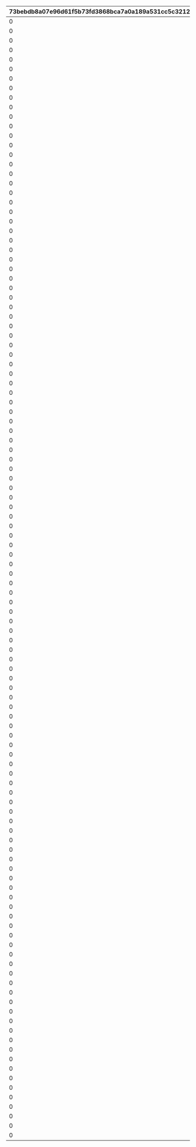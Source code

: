 |73bebdb8a07e96d61f5b73fd3868bca7a0a189a531cc5c32120f2e777840f8b0|a4f3b8daec070ab492e080032487e5ddbff03720c07a33713ca87bbe7e0837fe|59c9980fb5f7f0f533325033c7619bb313f5cac1f859ba32bdcaa1dea99fe0c6|35f47967441ccf4c876f27c9b962ff1ece146b9f9553e9715c116fcbfa21a011|32402381635bd41d334ddc6b2a56ceee84122c05ef6032f9c52e6386f73ff9cd|d72b280976fdb9a4e9213231d724223f89aa26c1ba9e826ef4d6c23c4afd1eef|f2263aeaf5a2df3d024f9f30d8876714f8f7caf58d909a068eaf5afcacb05c5e|02afd105d4a54322baa26cb07880c17d3a627586fb575d4ed027d56afa017fed|105469d456ee2c1182daa8d04151b4a462c9d152c083303df167253d4c8f6a74|55c38357b46d98758fcd8f9521fe74f8fa6fa92a7df0896ea5f37bb5eb5d1b0c|4999ffd59f3d664f7028ec65c81ea6054d0cd125e3b5b10b90c581d0372182a0|f7c88252e21182658af834db573c8e92f73ee07662c9682788f08e257eb7ec61|e46761eaab350e2885466bdd180d721c9329064091b43fa64bfc161c6b40fe2f|8877247812725ebdb262ae61f77614b21571fae8a489114ea4588eb37f44324e|06452b405cde039450af35944ff4cd9803ff3ef902d06bd9d40599911f5ecf5f|4a2ef9160cd15b4845b650232a45a24bb37b1d33a208e5c1d1cdbf2bb50a7aea|0a61e77b5bb84d71dd1d45df416eb1425b6f278ecfef4a0e9533683f520c23e4|c5aeabac99fa0585faed3c2ad1ec37a3a3662ea6f965affe060b2bf10c9d0939|
| --- | --- | --- | --- | --- | --- | --- | --- | --- | --- | --- | --- | --- | --- | --- | --- | --- | --- |
|0|10|50|0|0|0|0|0|0|1|8|0|0|0|0|0|91002|1|
|0|100|10|0|0|0|0|0|0|11|8|0|0|0|0|0|91002|2|
|0|200|5|0|0|0|0|0|0|101|8|0|0|0|0|0|91002|3|
|0|500|3|0|0|0|0|0|0|201|8|0|0|0|0|0|91002|4|
|0|1000|2|0|0|0|0|0|0|501|8|0|0|0|0|0|91002|5|
|0|2000|2|0|0|0|0|0|0|1001|8|0|0|0|0|0|91002|6|
|0|3999|1|0|0|0|0|0|0|2001|8|0|0|0|0|0|91002|7|
|0|4000|50|0|0|0|0|0|0|4000|8|0|0|0|0|0|91002|8|
|0|4100|50|0|0|0|0|0|0|4100|8|0|0|0|0|0|91002|9|
|0|4200|50|0|0|0|0|0|0|4200|8|0|0|0|0|0|91002|10|
|0|4300|50|0|0|0|0|0|0|4300|8|0|0|0|0|0|91002|11|
|0|4400|50|0|0|0|0|0|0|4400|8|0|0|0|0|0|91002|12|
|0|4500|50|0|0|0|0|0|0|4500|8|0|0|0|0|0|91002|13|
|0|4600|50|0|0|0|0|0|0|4600|8|0|0|0|0|0|91002|14|
|0|4700|50|0|0|0|0|0|0|4700|8|0|0|0|0|0|91002|15|
|0|4800|50|0|0|0|0|0|0|4800|8|0|0|0|0|0|91002|16|
|0|4900|50|0|0|0|0|0|0|4900|8|0|0|0|0|0|91002|17|
|0|5000|50|0|0|0|0|0|0|5000|8|0|0|0|0|0|91002|18|
|0|5100|50|0|0|0|0|0|0|5100|8|0|0|0|0|0|91002|19|
|0|5200|50|0|0|0|0|0|0|5200|8|0|0|0|0|0|91002|20|
|0|5300|50|0|0|0|0|0|0|5300|8|0|0|0|0|0|91002|21|
|0|5400|50|0|0|0|0|0|0|5400|8|0|0|0|0|0|91002|22|
|0|5500|50|0|0|0|0|0|0|5500|8|0|0|0|0|0|91002|23|
|0|5600|50|0|0|0|0|0|0|5600|8|0|0|0|0|0|91002|24|
|0|5700|50|0|0|0|0|0|0|5700|8|0|0|0|0|0|91002|25|
|0|5800|50|0|0|0|0|0|0|5800|8|0|0|0|0|0|91002|26|
|0|5900|50|0|0|0|0|0|0|5900|8|0|0|0|0|0|91002|27|
|0|6000|50|0|0|0|0|0|0|6000|8|0|0|0|0|0|91002|28|
|0|6100|50|0|0|0|0|0|0|6100|8|0|0|0|0|0|91002|29|
|0|6200|50|0|0|0|0|0|0|6200|8|0|0|0|0|0|91002|30|
|0|6300|50|0|0|0|0|0|0|6300|8|0|0|0|0|0|91002|31|
|0|6400|50|0|0|0|0|0|0|6400|8|0|0|0|0|0|91002|32|
|0|6500|50|0|0|0|0|0|0|6500|8|0|0|0|0|0|91002|33|
|0|6600|50|0|0|0|0|0|0|6600|8|0|0|0|0|0|91002|34|
|0|6700|50|0|0|0|0|0|0|6700|8|0|0|0|0|0|91002|35|
|0|6800|50|0|0|0|0|0|0|6800|8|0|0|0|0|0|91002|36|
|0|6900|50|0|0|0|0|0|0|6900|8|0|0|0|0|0|91002|37|
|0|7000|50|0|0|0|0|0|0|7000|8|0|0|0|0|0|91002|38|
|0|7100|50|0|0|0|0|0|0|7100|8|0|0|0|0|0|91002|39|
|0|7200|50|0|0|0|0|0|0|7200|8|0|0|0|0|0|91002|40|
|0|7300|50|0|0|0|0|0|0|7300|8|0|0|0|0|0|91002|41|
|0|7400|50|0|0|0|0|0|0|7400|8|0|0|0|0|0|91002|42|
|0|7500|50|0|0|0|0|0|0|7500|8|0|0|0|0|0|91002|43|
|0|7600|50|0|0|0|0|0|0|7600|8|0|0|0|0|0|91002|44|
|0|7700|50|0|0|0|0|0|0|7700|8|0|0|0|0|0|91002|45|
|0|7800|50|0|0|0|0|0|0|7800|8|0|0|0|0|0|91002|46|
|0|7900|50|0|0|0|0|0|0|7900|8|0|0|0|0|0|91002|47|
|0|8000|50|0|0|0|0|0|0|8000|8|0|0|0|0|0|91002|48|
|0|8100|15|0|0|0|0|0|0|8100|8|0|0|0|0|0|91002|49|
|0|8200|15|0|0|0|0|0|0|8200|8|0|0|0|0|0|91002|50|
|0|8300|15|0|0|0|0|0|0|8300|8|0|0|0|0|0|91002|51|
|0|8400|15|0|0|0|0|0|0|8400|8|0|0|0|0|0|91002|52|
|0|8500|15|0|0|0|0|0|0|8500|8|0|0|0|0|0|91002|53|
|0|8600|15|0|0|0|0|0|0|8600|8|0|0|0|0|0|91002|54|
|0|8700|15|0|0|0|0|0|0|8700|8|0|0|0|0|0|91002|55|
|0|8800|15|0|0|0|0|0|0|8800|8|0|0|0|0|0|91002|56|
|0|8900|15|0|0|0|0|0|0|8900|8|0|0|0|0|0|91002|57|
|0|9000|15|0|0|0|0|0|0|9000|8|0|0|0|0|0|91002|58|
|0|9100|15|0|0|0|0|0|0|9100|8|0|0|0|0|0|91002|59|
|0|9200|15|0|0|0|0|0|0|9200|8|0|0|0|0|0|91002|60|
|0|9300|15|0|0|0|0|0|0|9300|8|0|0|0|0|0|91002|61|
|0|9400|15|0|0|0|0|0|0|9400|8|0|0|0|0|0|91002|62|
|0|9500|15|0|0|0|0|0|0|9500|8|0|0|0|0|0|91002|63|
|0|9600|15|0|0|0|0|0|0|9600|8|0|0|0|0|0|91002|64|
|0|9700|15|0|0|0|0|0|0|9700|8|0|0|0|0|0|91002|65|
|0|9800|15|0|0|0|0|0|0|9800|8|0|0|0|0|0|91002|66|
|0|9900|15|0|0|0|0|0|0|9900|8|0|0|0|0|0|91002|67|
|0|10000|15|0|0|0|0|0|0|10000|8|0|0|0|0|0|91002|68|
|0|10100|15|0|0|0|0|0|0|10100|8|0|0|0|0|0|91002|69|
|0|10200|15|0|0|0|0|0|0|10200|8|0|0|0|0|0|91002|70|
|0|10300|15|0|0|0|0|0|0|10300|8|0|0|0|0|0|91002|71|
|0|10400|15|0|0|0|0|0|0|10400|8|0|0|0|0|0|91002|72|
|0|10500|15|0|0|0|0|0|0|10500|8|0|0|0|0|0|91002|73|
|0|10600|15|0|0|0|0|0|0|10600|8|0|0|0|0|0|91002|74|
|0|10700|15|0|0|0|0|0|0|10700|8|0|0|0|0|0|91002|75|
|0|10800|15|0|0|0|0|0|0|10800|8|0|0|0|0|0|91002|76|
|0|10900|15|0|0|0|0|0|0|10900|8|0|0|0|0|0|91002|77|
|0|11000|15|0|0|0|0|0|0|11000|8|0|0|0|0|0|91002|78|
|0|11100|15|0|0|0|0|0|0|11100|8|0|0|0|0|0|91002|79|
|0|11200|15|0|0|0|0|0|0|11200|8|0|0|0|0|0|91002|80|
|0|11300|15|0|0|0|0|0|0|11300|8|0|0|0|0|0|91002|81|
|0|11400|15|0|0|0|0|0|0|11400|8|0|0|0|0|0|91002|82|
|0|11500|15|0|0|0|0|0|0|11500|8|0|0|0|0|0|91002|83|
|0|11600|15|0|0|0|0|0|0|11600|8|0|0|0|0|0|91002|84|
|0|11700|15|0|0|0|0|0|0|11700|8|0|0|0|0|0|91002|85|
|0|11800|15|0|0|0|0|0|0|11800|8|0|0|0|0|0|91002|86|
|0|11900|15|0|0|0|0|0|0|11900|8|0|0|0|0|0|91002|87|
|0|12000|15|0|0|0|0|0|0|12000|8|0|0|0|0|0|91002|88|
|0|12100|15|0|0|0|0|0|0|12100|8|0|0|0|0|0|91002|89|
|0|12200|15|0|0|0|0|0|0|12200|8|0|0|0|0|0|91002|90|
|0|12300|15|0|0|0|0|0|0|12300|8|0|0|0|0|0|91002|91|
|0|12400|15|0|0|0|0|0|0|12400|8|0|0|0|0|0|91002|92|
|0|12500|15|0|0|0|0|0|0|12500|8|0|0|0|0|0|91002|93|
|0|12600|15|0|0|0|0|0|0|12600|8|0|0|0|0|0|91002|94|
|0|12700|15|0|0|0|0|0|0|12700|8|0|0|0|0|0|91002|95|
|0|12800|15|0|0|0|0|0|0|12800|8|0|0|0|0|0|91002|96|
|0|12900|15|0|0|0|0|0|0|12900|8|0|0|0|0|0|91002|97|
|0|13000|15|0|0|0|0|0|0|13000|8|0|0|0|0|0|91002|98|
|0|13100|15|0|0|0|0|0|0|13100|8|0|0|0|0|0|91002|99|
|0|13200|15|0|0|0|0|0|0|13200|8|0|0|0|0|0|91002|100|
|0|13300|15|0|0|0|0|0|0|13300|8|0|0|0|0|0|91002|101|
|0|13400|15|0|0|0|0|0|0|13400|8|0|0|0|0|0|91002|102|
|0|13500|15|0|0|0|0|0|0|13500|8|0|0|0|0|0|91002|103|
|0|13600|15|0|0|0|0|0|0|13600|8|0|0|0|0|0|91002|104|
|0|13700|15|0|0|0|0|0|0|13700|8|0|0|0|0|0|91002|105|
|0|13800|15|0|0|0|0|0|0|13800|8|0|0|0|0|0|91002|106|
|0|13900|15|0|0|0|0|0|0|13900|8|0|0|0|0|0|91002|107|
|0|14000|15|0|0|0|0|0|0|14000|8|0|0|0|0|0|91002|108|
|0|14100|15|0|0|0|0|0|0|14100|8|0|0|0|0|0|91002|109|
|0|14200|15|0|0|0|0|0|0|14200|8|0|0|0|0|0|91002|110|
|0|14300|15|0|0|0|0|0|0|14300|8|0|0|0|0|0|91002|111|
|0|14400|15|0|0|0|0|0|0|14400|8|0|0|0|0|0|91002|112|
|0|14500|15|0|0|0|0|0|0|14500|8|0|0|0|0|0|91002|113|
|0|14600|15|0|0|0|0|0|0|14600|8|0|0|0|0|0|91002|114|
|0|14700|15|0|0|0|0|0|0|14700|8|0|0|0|0|0|91002|115|
|0|14800|15|0|0|0|0|0|0|14800|8|0|0|0|0|0|91002|116|
|0|14900|15|0|0|0|0|0|0|14900|8|0|0|0|0|0|91002|117|
|0|15000|15|0|0|0|0|0|0|15000|8|0|0|0|0|0|91002|118|